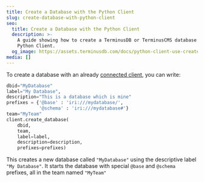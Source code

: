 ```yaml
---
title: Create a Database with the Python Client
slug: create-database-with-python-client
seo:
  title: Create a Database with the Python Client
  description: >-
    A guide showing how to create a TerminusDB or TerminusCMS database using the
    Python Client.
  og_image: https://assets.terminusdb.com/docs/python-client-use-create-a-db.png
media: []
---
```


To create a database with an already [connected client](/docs/connect-with-python-client/), you can write:

```python
dbid="MyDatabase"
label="My Database",
description="This is a database which is mine"
prefixes = {'@base' : 'iri:///mydatabase/',
            '@schema' : 'iri:///mydatabase#'}
team="MyTeam"
client.create_database(
    dbid,
    team,
    label=label,
    description=description,
    prefixes=prefixes)
```

This creates a new database called `"MyDatabase"` using the descriptive label `"My Database"`. It starts the database with special `@base` and `@schema` prefixes, all in the team named `"MyTeam"`